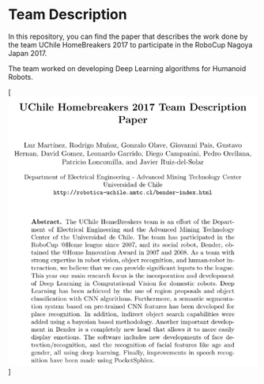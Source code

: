 # Team Description

In this repository, you can find the paper that describes the work done by the team  UChile HomeBreakers 2017 to participate in the RoboCup Nagoya Japan 2017.

The team worked on developing Deep Learning algorithms for Humanoid Robots.

[![Abstract Preview](abstract.png)]


